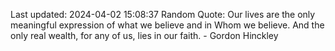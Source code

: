 Last updated: 2024-04-02 15:08:37
Random Quote: Our lives are the only meaningful expression of what we believe and in Whom we believe. And the only real wealth, for any of us, lies in our faith. - Gordon Hinckley